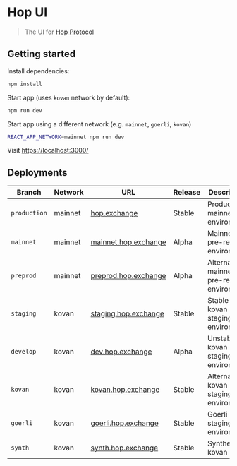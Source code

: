 # Hop UI

> The UI for [Hop Protocol](https://hop.exchange/)

## Getting started

Install dependencies:

```bash
npm install
```

Start app (uses `kovan` network by default):

```bash
npm run dev
```

Start app using a different network (e.g. `mainnet`, `goerli`, `kovan`)

```bash
REACT_APP_NETWORK=mainnet npm run dev
```

Visit [https://localhost:3000/](https://localhost:3000/)

## Deployments

| Branch       | Network | URL                                                  | Release | Description                                 |
| ------------ | ------- | ---------------------------------------------------- | ------- | ------------------------------------------- |
| `production` | mainnet | [hop.exchange](https://hop.exchange)                 | Stable  | Production mainnet environment              |
| `mainnet`    | mainnet | [mainnet.hop.exchange](https://mainnet.hop.exchange) | Alpha   | Mainnet pre-release environment             |
| `preprod`    | mainnet | [preprod.hop.exchange](https://preprod.hop.exchange) | Alpha   | Alternative mainnet pre-release environment |
| `staging`    | kovan   | [staging.hop.exchange](https://staging.hop.exchange) | Stable  | Stable kovan staging environment            |
| `develop`    | kovan   | [dev.hop.exchange](https://dev.hop.exchange)         | Alpha   | Unstable kovan staging environment          |
| `kovan`      | kovan   | [kovan.hop.exchange](https://kovan.hop.exchange)     | Stable  | Alternative kovan staging environment       |
| `goerli`     | kovan   | [goerli.hop.exchange](https://goerli.hop.exchange)   | Stable  | Goerli staging environment                  |
| `synth`      | kovan   | [synth.hop.exchange](https://synth.hop.exchange)     | Stable  | Synthetix kovan demo                        |
